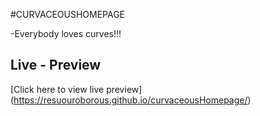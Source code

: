 #CURVACEOUSHOMEPAGE

-Everybody loves curves!!!


## Live - Preview
[Click here to view live preview] (https://resuouroborous.github.io/curvaceousHomepage/)

